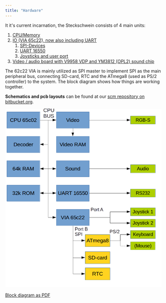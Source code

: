 ```yaml
---
title: "Hardware"
---
```


It it's current incarnation, the Steckschwein consists of 4 main units:

1. [CPU/Memory](/cpuramdecoder/)
2. [IO (VIA 65c22), now also including UART](/via-65c22-as-spi-master/)
    1. [SPI-Devices](/spi-devices/)
    2. [UART 16550](/uart-16550/)
    3. [Joysticks and user port](/joysticks-and-user-port/)
3. [Video / audio board with V9958 VDP and YM3812 (OPL2) sound chip](/v9958-video-board/)

The 62c22 VIA is mainly utilized as SPI master to implement SPI as the main peripheral bus, connecting SD-card, RTC and the ATmega8 (used as PS/2 controller) to the system. The block diagram shows how things are working together.

**Schematics and pcb layouts** can be found at our [scm repository on bitbucket.org](https://bitbucket.org/steckschwein/steckschwein-hardware).

![blockschaltbild](images/blockschaltbild.png)

[Block diagram as PDF](/blockschaltbild.pdf)
